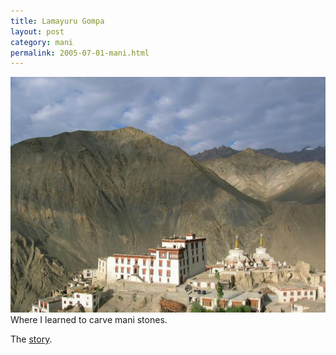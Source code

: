 ```yaml
---
title: Lamayuru Gompa
layout: post
category: mani
permalink: 2005-07-01-mani.html
---
```



![starting](/assets/images/mani/lamayuru.jpg)  
Where I learned to carve mani stones.  

The [story](/pages/prose/mahabodhi-moonlight.html#lamayuru).

